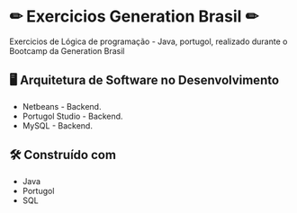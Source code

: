 # ✏ Exercicios Generation Brasil ✏
Exercicios de Lógica de programação - Java, portugol, realizado durante o Bootcamp da Generation Brasil

##  :desktop_computer:  Arquitetura de Software no Desenvolvimento

* Netbeans - Backend.
* Portugol Studio - Backend.
* MySQL - Backend.

## 🛠️ Construído com

*  Java
*  Portugol
*  SQL


